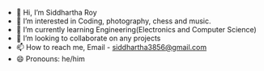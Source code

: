 - 👋 Hi, I’m Siddhartha Roy
- 👀 I’m interested in Coding, photography, chess and music.
- 🌱 I’m currently learning Engineering(Electronics and Computer Science)
- 💞️ I’m looking to collaborate on any projects
- 📫 How to reach me, Email - siddhartha3856@gmail.com
- 😄 Pronouns: he/him


<!---
Sid-1-cmd/Sid-1-cmd is a ✨ special ✨ repository because its `README.md` (this file) appears on your GitHub profile.
You can click the Preview link to take a look at your changes.
--->
